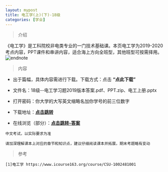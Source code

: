 ```yaml
---
layout: mypost
title: 电工学(上)(下)-18级
categories: [学业]
---
```

> 介绍

《电工学》是工科院校非电类专业的一门技术基础课。本页电工学为2019-2020考点内容，PPT课件和串讲内容，适合海上方向全班型，其他班型可按需择用。
![endnote](https://edu-image.nosdn.127.net/99599549F25A7FE6E86167F085D7B650.jpg?imageView&thumbnail=510y288&quality=100)

>内容 

- 出于篇幅，具体内容需进行下载。下载方式：点击  **“点此下载”**

- 文件名：18级--电工学习题2019版本答案.pdf、PPT.zip、电工上册.pptx

- 打开密码：你大学的大写英文缩略名加你学号的前三位数字

- 下载地址：**[点击跳转](https://zhuifengyi.coding.net/p/MESC_doc/d/MESC_doc/git/tree/master/18%E7%BA%A7%E6%99%AE%E5%A4%A7%E6%B1%87%E6%80%BB/%E7%94%B5%E5%B7%A5%E5%AD%A6)**

- 在线浏览（部分）：**[点击跳转-答案](https://docs.qq.com/pdf/DYm5RSGJCR1BIeFhl)**


```
中文考试，以实际要求为准
```

```
请加深理解课本上对应的章节和知识点，建议仔细阅读课本并拓展，期末考题略有变动
```


> 参考

```
[1]电工学 https://www.icourse163.org/course/CSU-1002481001
```


